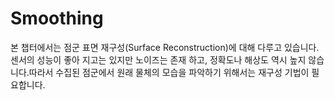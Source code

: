 # Smoothing

본 챕터에서는 점군 표면 재구성\(Surface Reconstruction\)에 대해 다루고 있습니다. 센서의 성능이 좋아 지고는 있지만 노이즈는 존재 하고, 정확도나 해상도 역시 높지 않습니다.따라서 수집된 점군에서 원래 물체의 모습을 파악하기 위해서는 재구성 기법이 필요합니다.

